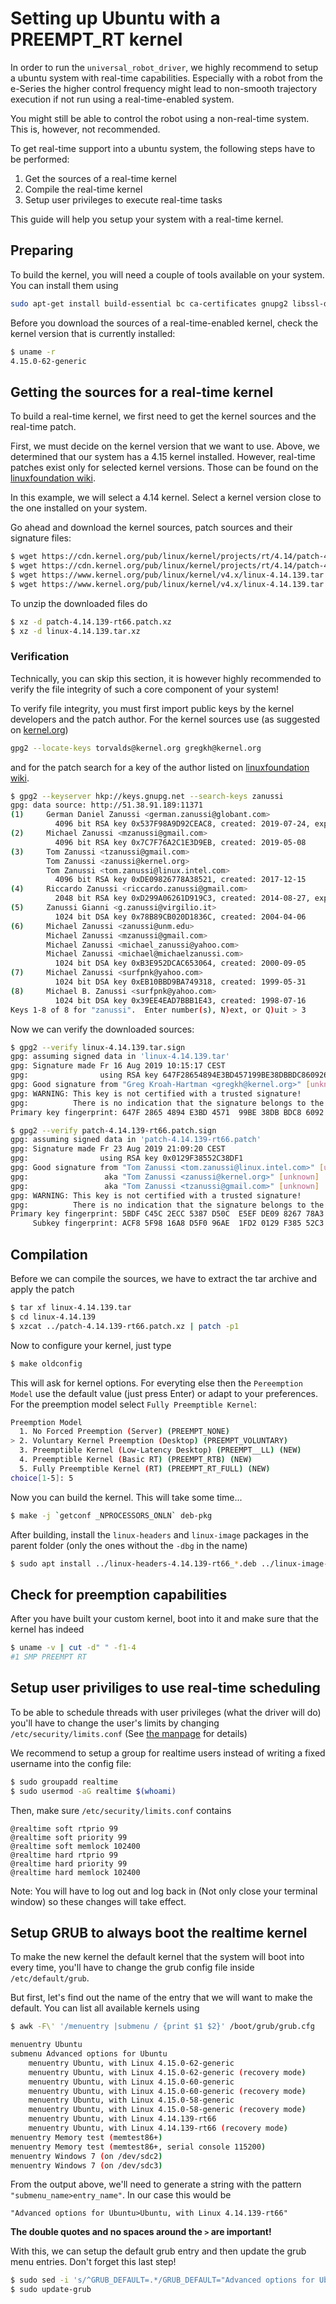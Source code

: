 # Setting up Ubuntu with a PREEMPT_RT kernel
In order to run the `universal_robot_driver`, we highly recommend to setup a ubuntu system with
real-time capabilities. Especially with a robot from the e-Series the higher control frequency
might lead to non-smooth trajectory execution if not run using a real-time-enabled system.

You might still be able to control the robot using a non-real-time system. This is, however, not recommended.

To get real-time support into a ubuntu system, the following steps have to be performed:
 1. Get the sources of a real-time kernel
 2. Compile the real-time kernel
 3. Setup user privileges to execute real-time tasks

This guide will help you setup your system with a real-time kernel.

## Preparing
To build the kernel, you will need a couple of tools available on your system. You can install them
using

``` bash
sudo apt-get install build-essential bc ca-certificates gnupg2 libssl-dev wget
```

Before you download the sources of a real-time-enabled kernel, check the kernel version that is currently installed:

```bash
$ uname -r
4.15.0-62-generic 
```

## Getting the sources for a real-time kernel
To build a real-time kernel, we first need to get the kernel sources and the real-time patch.

First, we must decide on the kernel version that we want to use. Above, we
determined that our system has a 4.15 kernel installed. However, real-time
patches exist only for selected kernel versions. Those can be found on the
[linuxfoundation wiki](https://wiki.linuxfoundation.org/realtime/preempt_rt_versions).

In this example, we will select a 4.14 kernel. Select a kernel version close  to the
one installed on your system.

Go ahead and download the kernel sources, patch sources and their signature files:

```bash
$ wget https://cdn.kernel.org/pub/linux/kernel/projects/rt/4.14/patch-4.14.139-rt66.patch.xz
$ wget https://cdn.kernel.org/pub/linux/kernel/projects/rt/4.14/patch-4.14.139-rt66.patch.sign
$ wget https://www.kernel.org/pub/linux/kernel/v4.x/linux-4.14.139.tar.xz
$ wget https://www.kernel.org/pub/linux/kernel/v4.x/linux-4.14.139.tar.sign
```

To unzip the downloaded files do
```bash
$ xz -d patch-4.14.139-rt66.patch.xz
$ xz -d linux-4.14.139.tar.xz
```

### Verification
Technically, you can skip this section, it is however highly recommended to verify the file
integrity of such a core component of your system!

To verify file integrity, you must first import public keys by the kernel developers and the patch
author. For the kernel sources use (as suggested on
[kernel.org](https://www.kernel.org/signature.html))

```bash
gpg2 --locate-keys torvalds@kernel.org gregkh@kernel.org
```

and for the patch search for a key of the author listed on 
[linuxfoundation wiki](https://wiki.linuxfoundation.org/realtime/preempt_rt_versions).

```bash
$ gpg2 --keyserver hkp://keys.gnupg.net --search-keys zanussi
gpg: data source: http://51.38.91.189:11371
(1)     German Daniel Zanussi <german.zanussi@globant.com>
          4096 bit RSA key 0x537F98A9D92CEAC8, created: 2019-07-24, expires: 2023-07-24
(2)     Michael Zanussi <mzanussi@gmail.com>
          4096 bit RSA key 0x7C7F76A2C1E3D9EB, created: 2019-05-08
(3)     Tom Zanussi <tzanussi@gmail.com>
        Tom Zanussi <zanussi@kernel.org>
        Tom Zanussi <tom.zanussi@linux.intel.com>
          4096 bit RSA key 0xDE09826778A38521, created: 2017-12-15
(4)     Riccardo Zanussi <riccardo.zanussi@gmail.com>
          2048 bit RSA key 0xD299A06261D919C3, created: 2014-08-27, expires: 2018-08-27 (expired)
(5)     Zanussi Gianni <g.zanussi@virgilio.it>
          1024 bit DSA key 0x78B89CB020D1836C, created: 2004-04-06
(6)     Michael Zanussi <zanussi@unm.edu>
        Michael Zanussi <mzanussi@gmail.com>
        Michael Zanussi <michael_zanussi@yahoo.com>
        Michael Zanussi <michael@michaelzanussi.com>
          1024 bit DSA key 0xB3E952DCAC653064, created: 2000-09-05
(7)     Michael Zanussi <surfpnk@yahoo.com>
          1024 bit DSA key 0xEB10BBD9BA749318, created: 1999-05-31
(8)     Michael B. Zanussi <surfpnk@yahoo.com>
          1024 bit DSA key 0x39EE4EAD7BBB1E43, created: 1998-07-16
Keys 1-8 of 8 for "zanussi".  Enter number(s), N)ext, or Q)uit > 3
```

Now we can verify the downloaded sources:
```bash
$ gpg2 --verify linux-4.14.139.tar.sign
gpg: assuming signed data in 'linux-4.14.139.tar'
gpg: Signature made Fr 16 Aug 2019 10:15:17 CEST
gpg:                using RSA key 647F28654894E3BD457199BE38DBBDC86092693E
gpg: Good signature from "Greg Kroah-Hartman <gregkh@kernel.org>" [unknown]
gpg: WARNING: This key is not certified with a trusted signature!
gpg:          There is no indication that the signature belongs to the owner.
Primary key fingerprint: 647F 2865 4894 E3BD 4571  99BE 38DB BDC8 6092 693E

$ gpg2 --verify patch-4.14.139-rt66.patch.sign
gpg: assuming signed data in 'patch-4.14.139-rt66.patch'
gpg: Signature made Fr 23 Aug 2019 21:09:20 CEST
gpg:                using RSA key 0x0129F38552C38DF1
gpg: Good signature from "Tom Zanussi <tom.zanussi@linux.intel.com>" [unknown]
gpg:                 aka "Tom Zanussi <zanussi@kernel.org>" [unknown]
gpg:                 aka "Tom Zanussi <tzanussi@gmail.com>" [unknown]
gpg: WARNING: This key is not certified with a trusted signature!
gpg:          There is no indication that the signature belongs to the owner.
Primary key fingerprint: 5BDF C45C 2ECC 5387 D50C  E5EF DE09 8267 78A3 8521
     Subkey fingerprint: ACF8 5F98 16A8 D5F0 96AE  1FD2 0129 F385 52C3 8DF1
```

## Compilation
Before we can compile the sources, we have to extract the tar archive and apply the patch

```bash
$ tar xf linux-4.14.139.tar
$ cd linux-4.14.139
$ xzcat ../patch-4.14.139-rt66.patch.xz | patch -p1 
```

Now to configure your kernel, just type
```bash
$ make oldconfig
```

This will ask for kernel options. For everyting else then the `Pereemption Model` use the default
value (just press Enter) or adapt to your preferences. For the preemption model select `Fully Preemptible Kernel`:

```bash
Preemption Model
  1. No Forced Preemption (Server) (PREEMPT_NONE)
> 2. Voluntary Kernel Preemption (Desktop) (PREEMPT_VOLUNTARY)
  3. Preemptible Kernel (Low-Latency Desktop) (PREEMPT__LL) (NEW)
  4. Preemptible Kernel (Basic RT) (PREEMPT_RTB) (NEW)
  5. Fully Preemptible Kernel (RT) (PREEMPT_RT_FULL) (NEW)
choice[1-5]: 5
```

Now you can build the kernel. This will take some time...

```bash
$ make -j `getconf _NPROCESSORS_ONLN` deb-pkg
```

After building, install the `linux-headers` and `linux-image` packages in the parent folder (only
the ones without the `-dbg` in the name)

```bash
$ sudo apt install ../linux-headers-4.14.139-rt66_*.deb ../linux-image-4.14.139-rt66_*.deb
```

## Check for preemption capabilities
After you have built your custom kernel, boot into it and make sure that the kernel has indeed

```bash
$ uname -v | cut -d" " -f1-4 
#1 SMP PREEMPT RT
```

## Setup user priviliges to use real-time scheduling
To be able to schedule threads with user privileges (what the driver will do) you'll have to change
the user's limits by changing `/etc/security/limits.conf` (See [the manpage](https://manpages.ubuntu.com/manpages/bionic/man5/limits.conf.5.html) for details)

We recommend to setup a group for realtime users instead of writing a fixed username into the config
file:

```bash
$ sudo groupadd realtime
$ sudo usermod -aG realtime $(whoami)
```

Then, make sure `/etc/security/limits.conf` contains
```
@realtime soft rtprio 99
@realtime soft priority 99
@realtime soft memlock 102400
@realtime hard rtprio 99
@realtime hard priority 99
@realtime hard memlock 102400
```

Note: You will have to log out and log back in (Not only close your terminal window) so these
changes will take effect.

## Setup GRUB to always boot the realtime kernel
To make the new kernel the default kernel that the system will boot into every time, you'll have to
change the grub config file inside `/etc/default/grub`.

But first, let's find out the name of the entry that we will want to make the default. You can list
all available kernels using

```bash
$ awk -F\' '/menuentry |submenu / {print $1 $2}' /boot/grub/grub.cfg

menuentry Ubuntu
submenu Advanced options for Ubuntu
    menuentry Ubuntu, with Linux 4.15.0-62-generic
    menuentry Ubuntu, with Linux 4.15.0-62-generic (recovery mode)
    menuentry Ubuntu, with Linux 4.15.0-60-generic
    menuentry Ubuntu, with Linux 4.15.0-60-generic (recovery mode)
    menuentry Ubuntu, with Linux 4.15.0-58-generic
    menuentry Ubuntu, with Linux 4.15.0-58-generic (recovery mode)
    menuentry Ubuntu, with Linux 4.14.139-rt66
    menuentry Ubuntu, with Linux 4.14.139-rt66 (recovery mode)
menuentry Memory test (memtest86+)
menuentry Memory test (memtest86+, serial console 115200)
menuentry Windows 7 (on /dev/sdc2)
menuentry Windows 7 (on /dev/sdc3)
```

From the output above, we'll need to generate a string with the pattern `"submenu_name>entry_name"`. In our case this would be

```
"Advanced options for Ubuntu>Ubuntu, with Linux 4.14.139-rt66"
```
**The double quotes and no spaces around the `>` are important!**

With this, we can setup the default grub entry and then update the grub menu entries. Don't forget this last step!

```bash
$ sudo sed -i 's/^GRUB_DEFAULT=.*/GRUB_DEFAULT="Advanced options for Ubuntu>Ubuntu, with Linux 4.14.139-rt66"/' /etc/default/grub
$ sudo update-grub
```
